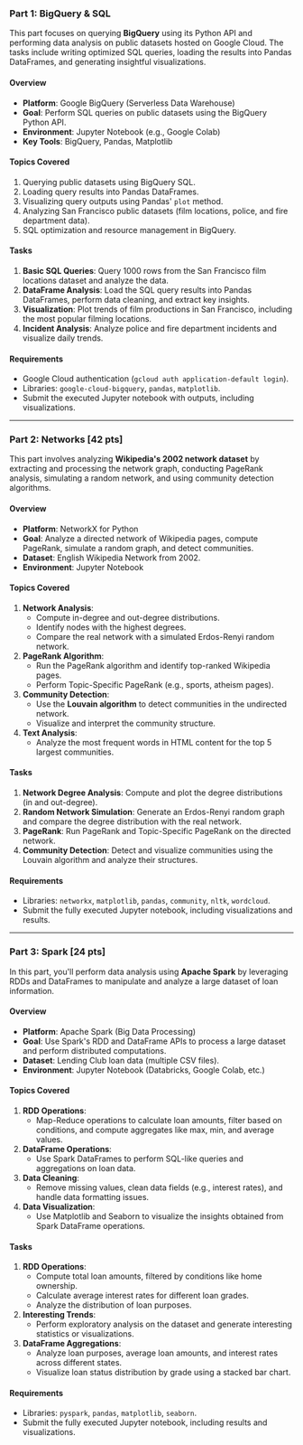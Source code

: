 ### Part 1: BigQuery & SQL 

This part focuses on querying **BigQuery** using its Python API and performing data analysis on public datasets hosted on Google Cloud. The tasks include writing optimized SQL queries, loading the results into Pandas DataFrames, and generating insightful visualizations.

#### Overview

- **Platform**: Google BigQuery (Serverless Data Warehouse)
- **Goal**: Perform SQL queries on public datasets using the BigQuery Python API.
- **Environment**: Jupyter Notebook (e.g., Google Colab)
- **Key Tools**: BigQuery, Pandas, Matplotlib

#### Topics Covered

1. Querying public datasets using BigQuery SQL.
2. Loading query results into Pandas DataFrames.
3. Visualizing query outputs using Pandas' `plot` method.
4. Analyzing San Francisco public datasets (film locations, police, and fire department data).
5. SQL optimization and resource management in BigQuery.

#### Tasks

1. **Basic SQL Queries**: Query 1000 rows from the San Francisco film locations dataset and analyze the data.
2. **DataFrame Analysis**: Load the SQL query results into Pandas DataFrames, perform data cleaning, and extract key insights.
3. **Visualization**: Plot trends of film productions in San Francisco, including the most popular filming locations.
4. **Incident Analysis**: Analyze police and fire department incidents and visualize daily trends.

#### Requirements

- Google Cloud authentication (`gcloud auth application-default login`).
- Libraries: `google-cloud-bigquery`, `pandas`, `matplotlib`.
- Submit the executed Jupyter notebook with outputs, including visualizations.

---

### Part 2: Networks [42 pts]

This part involves analyzing **Wikipedia's 2002 network dataset** by extracting and processing the network graph, conducting PageRank analysis, simulating a random network, and using community detection algorithms.

#### Overview

- **Platform**: NetworkX for Python
- **Goal**: Analyze a directed network of Wikipedia pages, compute PageRank, simulate a random graph, and detect communities.
- **Dataset**: English Wikipedia Network from 2002.
- **Environment**: Jupyter Notebook

#### Topics Covered

1. **Network Analysis**:
   - Compute in-degree and out-degree distributions.
   - Identify nodes with the highest degrees.
   - Compare the real network with a simulated Erdos-Renyi random network.
2. **PageRank Algorithm**:
   - Run the PageRank algorithm and identify top-ranked Wikipedia pages.
   - Perform Topic-Specific PageRank (e.g., sports, atheism pages).
3. **Community Detection**:
   - Use the **Louvain algorithm** to detect communities in the undirected network.
   - Visualize and interpret the community structure.
4. **Text Analysis**:
   - Analyze the most frequent words in HTML content for the top 5 largest communities.

#### Tasks

1. **Network Degree Analysis**: Compute and plot the degree distributions (in and out-degree).
2. **Random Network Simulation**: Generate an Erdos-Renyi random graph and compare the degree distribution with the real network.
3. **PageRank**: Run PageRank and Topic-Specific PageRank on the directed network.
4. **Community Detection**: Detect and visualize communities using the Louvain algorithm and analyze their structures.

#### Requirements

- Libraries: `networkx`, `matplotlib`, `pandas`, `community`, `nltk`, `wordcloud`.
- Submit the fully executed Jupyter notebook, including visualizations and results.

---

### Part 3: Spark [24 pts]

In this part, you'll perform data analysis using **Apache Spark** by leveraging RDDs and DataFrames to manipulate and analyze a large dataset of loan information.

#### Overview

- **Platform**: Apache Spark (Big Data Processing)
- **Goal**: Use Spark's RDD and DataFrame APIs to process a large dataset and perform distributed computations.
- **Dataset**: Lending Club loan data (multiple CSV files).
- **Environment**: Jupyter Notebook (Databricks, Google Colab, etc.)

#### Topics Covered

1. **RDD Operations**:
   - Map-Reduce operations to calculate loan amounts, filter based on conditions, and compute aggregates like max, min, and average values.
2. **DataFrame Operations**:
   - Use Spark DataFrames to perform SQL-like queries and aggregations on loan data.
3. **Data Cleaning**:
   - Remove missing values, clean data fields (e.g., interest rates), and handle data formatting issues.
4. **Data Visualization**:
   - Use Matplotlib and Seaborn to visualize the insights obtained from Spark DataFrame operations.

#### Tasks

1. **RDD Operations**:
   - Compute total loan amounts, filtered by conditions like home ownership.
   - Calculate average interest rates for different loan grades.
   - Analyze the distribution of loan purposes.
2. **Interesting Trends**:
   - Perform exploratory analysis on the dataset and generate interesting statistics or visualizations.
3. **DataFrame Aggregations**:
   - Analyze loan purposes, average loan amounts, and interest rates across different states.
   - Visualize loan status distribution by grade using a stacked bar chart.

#### Requirements

- Libraries: `pyspark`, `pandas`, `matplotlib`, `seaborn`.
- Submit the fully executed Jupyter notebook, including results and visualizations.

